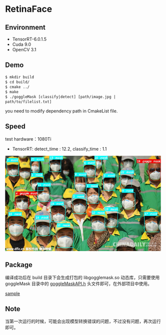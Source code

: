 # RetinaFace

## Environment
- TensorRT-6.0.1.5
- Cuda 9.0
- OpenCV 3.1

## Demo
```
$ mkdir build
$ cd build/
$ cmake ../
$ make
$ ./goggleMask [classify|detect] [path/image.jpg | path/to/filelist.txt]
```
you need to modify dependency path in CmakeList file.

## Speed

test hardware：1080Ti

- TensorRT: detect_time : 12.2, classify_time : 1.1

![](./result/result.jpg)

## Package

编译成功后在 build 目录下会生成打包的 libgogglemask.so 动态库，只需要使用 goggleMask 目录中的 [goggleMaskAPI.h](goggleMask/goggleMaskAPI.h) 头文件即可，在外部项目中使用。

[sample](./interface/)

## Note

当第一次运行的时候，可能会出现模型转换错误的问题，不过没有问题，再次运行即可。
